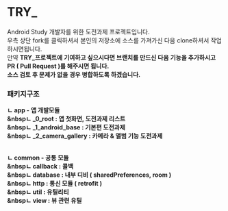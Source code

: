 # TRY_

Android Study 개발자를 위한 도전과제 프로젝트입니다. <BR>
우측 상단 fork를 클릭하셔서 본인의 저장소에 소스를 가져가신 다음 clone하셔서 작업하시면됩니다.<BR>
만약 <b>TRY_프로젝트<b>에 기여하고 싶으시다면 브랜치를 만드신 다음 기능을 추가하시고 PR ( Pull Request )를 해주시면 됩니다.<br>
소스 검토 후 문제가 없을 경우 병합하도록 하겠습니다.

### 패키지구조
ㄴ app - 앱 개발모듈<BR>
  &nbspㄴ _0_root : 앱 첫화면, 도전과제 리스트<BR>
  &nbspㄴ _1_android_base : 기본편 도전과제<BR>
  &nbspㄴ _2_camera_gallery : 카메라 & 앨범 기능 도전과제<BR><BR>
  
ㄴ common - 공통 모듈<BR>
  &nbspㄴ callback : 콜백<BR>
  &nbspㄴ database : 내부 디비 ( sharedPreferences, room )<BR>
  &nbspㄴ http : 통신 모듈 ( retrofit )<BR>
  &nbspㄴ util : 유틸리티<BR>
  &nbspㄴ view : 뷰 관련 유틸<BR>
